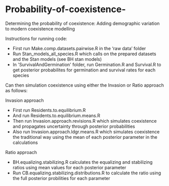 # Probability-of-coexistence-
Determining the probability of coexistence: Adding demographic variation to modern coexistence modelling

Instructions for running code:
- First run Make.comp.datasets.pairwise.R in the ‘raw data’ folder 
- Run Stan_models_all_species.R which calls on the prepared datasets and the Stan models (see BH stan models)
- In 'SurvivalAndGermination' folder, run Germination.R and Survival.R to get posterior probabilites for germination and survival rates for each species 

Can then simulation coexistence using either the Invasion or Ratio approach as follows:

Invasion approach 
- First run Residents.to.equilibrium.R 
- And run Residents.to.equilibrium.means.R
- Then run Invasion.approach.revisions.R which simulates coexistence and propagates uncertainty through posterior probabilities 
- Also run Invasion.approach.ldgr.means.R which simulates coexistence the traditional way using the mean of each posterior parameter in the calculations  

Ratio approach    
- BH.equalizing.stabilizing.R calculates the equalizing and stabilizing ratios using mean values for each posterior parameter 
- Run CB.equalizing.stabilizing.distributions.R to calculate the ratio using the full posterior probilities for each parameter 